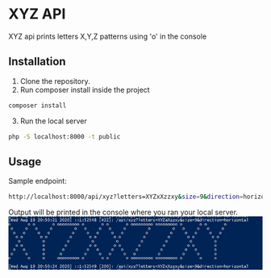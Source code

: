 # XYZ API

XYZ api prints letters X,Y,Z patterns using 'o' in the console 

## Installation
1. Clone the repository.
2. Run composer install inside the project 
```bash
composer install
```
3. Run the local server 
```bash
php -S localhost:8000 -t public
```


## Usage

Sample endpoint:
```bash
http://localhost:8000/api/xyz?letters=XYZxXzzxy&size=9&direction=horizontal
```
Output will be printed in the console where you ran your local server.
![Sample Console Output](https://github.com/jjvillegas17/xyz-api/blob/master/sampleConsoleOutput.PNG?raw=true)